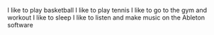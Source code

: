 I like to play basketball
I like to play tennis
I like to go to the gym and workout
I like to sleep
I like to listen and make music on the Ableton software
